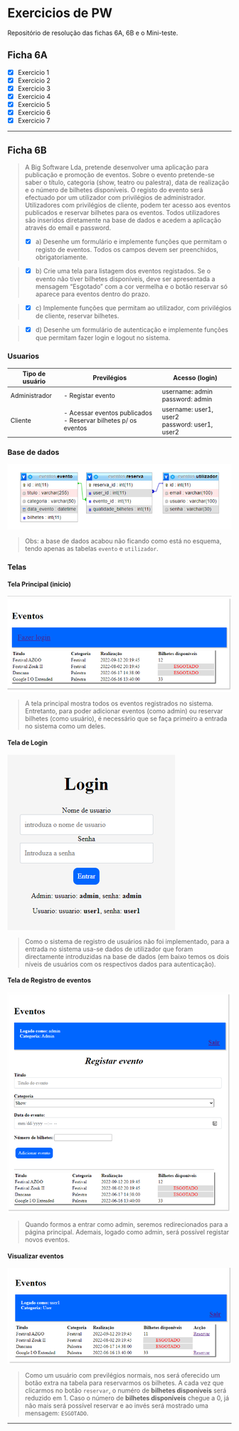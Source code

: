 # Exercicios de PW

Repositório de resolução das fichas 6A, 6B e o Mini-teste.

## Ficha 6A

- [x] Exercicio 1
- [x] Exercicio 2
- [x] Exercicio 3
- [x] Exercicio 4
- [x] Exercicio 5
- [x] Exercicio 6
- [x] Exercicio 7

---

## Ficha 6B

> A Big Software Lda, pretende desenvolver uma aplicação para publicação e promoção de
> eventos. Sobre o evento pretende-se saber o título, categoria (show, teatro ou palestra),
> data de realização e o número de bilhetes disponíveis. O registo do evento será efectuado por
> um utilizador com privilégios de administrador. Utilizadores com privilégios de cliente,
> podem ter acesso aos eventos publicados e reservar bilhetes para os eventos. Todos
> utilizadores são inseridos diretamente na base de dados e acedem a aplicação através do
> email e password.
>
> - [x] a) Desenhe um formulário e implemente funções que permitam o registo de eventos. Todos os campos devem ser preenchidos, obrigatoriamente.

> - [x] b) Crie uma tela para listagem dos eventos registados. Se o evento não tiver bilhetes disponíveis, deve ser apresentada a mensagem “Esgotado” com a cor vermelha e o botão reservar só aparece para eventos dentro do prazo.

> - [x] c) Implemente funções que permitam ao utilizador, com privilégios de cliente, reservar bilhetes.

> - [x] d) Desenhe um formulário de autenticação e implemente funções que permitam fazer login e logout no sistema.

### Usuarios

| Tipo de usuário | Previlégios                                                       | Acesso (login)                                   |
| --------------- | ----------------------------------------------------------------- | ------------------------------------------------ |
| Administrador   | - Registar evento                                                 | username: admin<br>password: admin               |
| Cliente         | - Acessar eventos publicados<br>- Reservar bilhetes p/ os eventos | username: user1, user2<br>password: user1, user2 |

### Base de dados

![base-de-dados](img/esquema-eventos.png)

> Obs: a base de dados acabou não ficando como está no esquema, tendo apenas as tabelas `evento` e `utilizador`.

### Telas

#### Tela Principal (inicio)

![tela-inicio](img/tela-inicio.png)

> A tela principal mostra todos os eventos registrados no sistema. Entretanto, para poder adicionar eventos (como admin) ou reservar bilhetes (como usuário), é necessário que se faça primeiro a entrada no sistema como um deles.

#### Tela de Login

![tela-login](img/tela-login.png)

> Como o sistema de registro de usuários não foi implementado, para a entrada no sistema usa-se dados de utilizador que foram directamente introduzidas na base de dados (em baixo temos os dois níveis de usuários com os respectivos dados para autenticação).

#### Tela de Registro de eventos

![tela-admin](img/tela-admin.png)

> Quando formos a entrar como admin, seremos redirecionados para a página principal. Ademais, logado como admin, será possível registar novos eventos.

#### Visualizar eventos

![tela-user](img/tela-user.png)

> Como um usuário com previlégios normais, nos será oferecido um botão extra na tabela para reservarmos os bilhetes. A cada vez que clicarmos no botão `reservar`, o numéro de **bilhetes disponíveis** será reduzido em 1. Caso o número de **bilhetes disponíveis** chegue a 0, já não mais será possível reservar e ao invés será mostrado uma mensagem: `ESGOTADO`.

---
